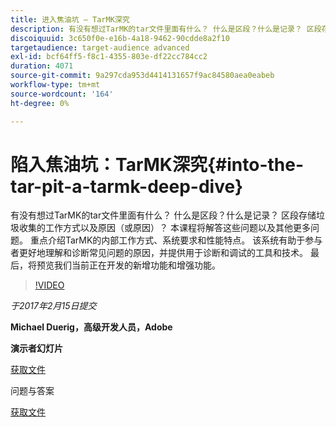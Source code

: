 ```yaml
---
title: 进入焦油坑 — TarMK深究
description: 有没有想过TarMK的tar文件里面有什么？ 什么是区段？什么是记录？ 区段存储垃圾收集的工作方式以及原因（或原因）？ 本课程将回答这些问题及其他许多问题。
discoiquuid: 3c650f0e-e16b-4a18-9462-90cdde8a2f10
targetaudience: target-audience advanced
exl-id: bcf64ff5-f8c1-4355-803e-df22cc784cc2
duration: 4071
source-git-commit: 9a297cda953d4414131657f9ac84580aea0eabeb
workflow-type: tm+mt
source-wordcount: '164'
ht-degree: 0%

---
```


# 陷入焦油坑：TarMK深究{#into-the-tar-pit-a-tarmk-deep-dive}

有没有想过TarMK的tar文件里面有什么？ 什么是区段？什么是记录？ 区段存储垃圾收集的工作方式以及原因（或原因）？ 本课程将解答这些问题以及其他更多问题。 重点介绍TarMK的内部工作方式、系统要求和性能特点。 该系统有助于参与者更好地理解和诊断常见问题的原因，并提供用于诊断和调试的工具和技术。 最后，将预览我们当前正在开发的新增功能和增强功能。

>[!VIDEO](https://video.tv.adobe.com/v/19138/?quality=9)

*于2017年2月15日提交*

**Michael Duerig，高级开发人员，Adobe**

**演示者幻灯片**

[获取文件](assets/aem-gems-tarmk-deep-dive.pptx)

问题与答案

[获取文件](assets/aem-gems-qandas-tarmk-deep-dive.pdf)
<!--
[Get back to the Overview](https://helpx.adobe.com/cn/experience-manager/kt/eseminars/gems/aem-index.html)
-->
